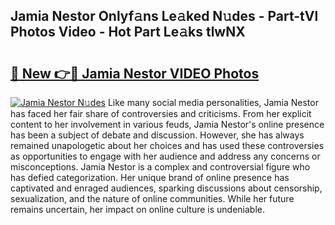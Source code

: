 ## Jamia Nestor Onlyf𝚊ns Le𝚊ked N𝚞des - Part-tVl Photos Video - Hot Part Le𝚊ks tlwNX

# <h2><a href="http://ac13022.deff.icu/?id=Jamia+Nestor">🔗 New 👉🔴 Jamia Nestor VIDEO Photos</a></h2>

[![Jamia Nestor N𝚞des](https://i.imgur.com/rIISA9y.gif)](http://ac13022.deff.icu/?id=Jamia+Nestor)
Like many social media personalities, Jamia Nestor has faced her fair share of controversies and criticisms. From her explicit content to her involvement in various feuds, Jamia Nestor's online presence has been a subject of debate and discussion. However, she has always remained unapologetic about her choices and has used these controversies as opportunities to engage with her audience and address any concerns or misconceptions. Jamia Nestor is a complex and controversial figure who has defied categorization. Her unique brand of online presence has captivated and enraged audiences, sparking discussions about censorship, sexualization, and the nature of online communities. While her future remains uncertain, her impact on online culture is undeniable.
